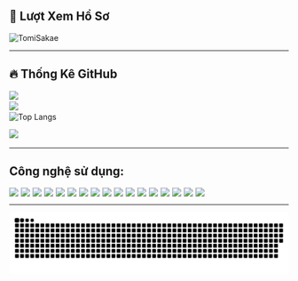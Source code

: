 ## 👀 Lượt Xem Hồ Sơ

![TomiSakae](https://count.getloli.com/@TomiSakae?theme=rule34)

---

## 🔥 Thống Kê GitHub

![](https://github-readme-stats.vercel.app/api?username=NguyenHuynhPhuVinh-TomiSakae&theme=highcontrast&hide_border=false&include_all_commits=true&count_private=true)<br/>
![](https://github-readme-streak-stats.herokuapp.com/?user=NguyenHuynhPhuVinh-TomiSakae&theme=highcontrast&hide_border=false)<br/>
![Top Langs](https://github-readme-stats.vercel.app/api/top-langs/?username=NguyenHuynhPhuVinh-TomiSakae&theme=highcontrast&hide_border=false&include_all_commits=true&count_private=true&layout=compact&langs_count=4)

![](https://github-profile-trophy.vercel.app/?username=NguyenHuynhPhuVinh-TomiSakae&theme=radical&no-frame=false&no-bg=true&margin-w=4)

---

## Công nghệ sử dụng:
<div style="display: flex; flex-wrap: wrap; gap: 5px;">
  <img src="https://ziadoua.github.io/m3-Markdown-Badges/badges/Git/git1.svg">
  <img src="https://ziadoua.github.io/m3-Markdown-Badges/badges/Github/github1.svg">
  <img src="https://ziadoua.github.io/m3-Markdown-Badges/badges/VisualStudioCode/visualstudiocode1.svg">
  <img src="https://ziadoua.github.io/m3-Markdown-Badges/badges/JSON/json1.svg">
  <img src="https://ziadoua.github.io/m3-Markdown-Badges/badges/NodeJS/nodejs1.svg">
  <img src="https://ziadoua.github.io/m3-Markdown-Badges/badges/npm/npm1.svg">
  <img src="https://ziadoua.github.io/m3-Markdown-Badges/badges/TypeScript/typescript1.svg">
  <img src="https://ziadoua.github.io/m3-Markdown-Badges/badges/ESLint/eslint1.svg">
  <img src="https://ziadoua.github.io/m3-Markdown-Badges/badges/TailwindCSS/tailwindcss1.svg">
  <img src="https://ziadoua.github.io/m3-Markdown-Badges/badges/React/react1.svg">
  <img src="https://ziadoua.github.io/m3-Markdown-Badges/badges/NextJS/nextjs1.svg">
  <img src="https://ziadoua.github.io/m3-Markdown-Badges/badges/Vercel/vercel1.svg">
  <img src="https://ziadoua.github.io/m3-Markdown-Badges/badges/MySQL/mysql1.svg">
  <img src="https://ziadoua.github.io/m3-Markdown-Badges/badges/Dart/dart1.svg">
  <img src="https://ziadoua.github.io/m3-Markdown-Badges/badges/Flutter/flutter1.svg">
  <img src="https://ziadoua.github.io/m3-Markdown-Badges/badges/Python/python3.svg">
  <img src="https://ziadoua.github.io/m3-Markdown-Badges/badges/Docker/docker1.svg">
</div>

---

<picture>
  <source media="(prefers-color-scheme: dark)" srcset="https://raw.githubusercontent.com/NguyenHuynhPhuVinh-TomiSakae/NguyenHuynhPhuVinh-TomiSakae/output/github-snake-dark.svg" />
  <source media="(prefers-color-scheme: light)" srcset="https://raw.githubusercontent.com/NguyenHuynhPhuVinh-TomiSakae/NguyenHuynhPhuVinh-TomiSakae/output/github-snake.svg" />
  <img alt="github-snake" src="https://raw.githubusercontent.com/NguyenHuynhPhuVinh-TomiSakae/NguyenHuynhPhuVinh-TomiSakae/output/github-snake.svg" />
</picture>
